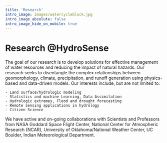 ```yaml
---
title: 'Research'
intro_image: images/watercycleblock.jpg
intro_image_absolute: false
intro_image_hide_on_mobile: true
---
```

# Research @HydroSense

The goal of our research is to develop solutions for effective management of water resources and reducing the impact of natural hazards. Our research seeks to disentangle the complex relationships between geomorphology, climate, precipitation, and runoff generation using physics-based and data-driven models. Our interests include, but are not limited to:

	- Land surface/hydrologic modeling
	- Statistics and machine Learning, Data Assimilation
	- Hydrologic extremes, Flood and drought forecasting
	- Remote sensing applications in hydrology
	- Citizen Science


We have active and on-going collaborations with Scientists and Professors from NASA Goddard Space Flight Center, National Center for Atmospheric Research (NCAR), University of Oklahoma/National Weather Center, UC Boulder, Indian Meteorological Department.

